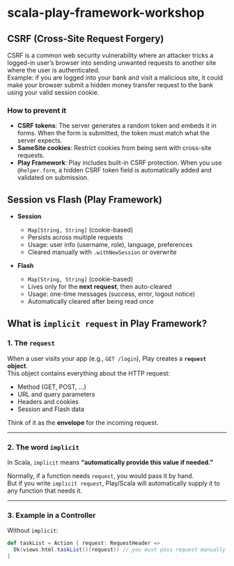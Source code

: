 # scala-play-framework-workshop

## CSRF (Cross-Site Request Forgery)

CSRF is a common web security vulnerability where an attacker tricks a logged-in user’s browser into sending unwanted requests to another site where the user is authenticated.  
Example: if you are logged into your bank and visit a malicious site, it could make your browser submit a hidden money transfer request to the bank using your valid session cookie.

### How to prevent it
- **CSRF tokens**: The server generates a random token and embeds it in forms. When the form is submitted, the token must match what the server expects.
- **SameSite cookies**: Restrict cookies from being sent with cross-site requests.
- **Play Framework**: Play includes built-in CSRF protection. When you use `@helper.form`, a hidden CSRF token field is automatically added and validated on submission.

## Session vs Flash (Play Framework)

- **Session**
  - `Map[String, String]` (cookie-based)
  - Persists across multiple requests
  - Usage: user info (username, role), language, preferences
  - Cleared manually with `.withNewSession` or overwrite

- **Flash**
  - `Map[String, String]` (cookie-based)
  - Lives only for the **next request**, then auto-cleared
  - Usage: one-time messages (success, error, logout notice)
  - Automatically cleared after being read once
 
## What is `implicit request` in Play Framework?

### 1. The `request`
When a user visits your app (e.g., `GET /login`), Play creates a **`request` object**.  
This object contains everything about the HTTP request:
- Method (GET, POST, …)
- URL and query parameters
- Headers and cookies
- Session and Flash data

Think of it as the **envelope** for the incoming request.

---

### 2. The word `implicit`
In Scala, `implicit` means **“automatically provide this value if needed.”**

Normally, if a function needs `request`, you would pass it by hand.  
But if you write `implicit request`, Play/Scala will automatically supply it to any function that needs it.

---

### 3. Example in a Controller
Without `implicit`:
```scala
def taskList = Action { request: RequestHeader =>
  Ok(views.html.taskList()(request)) // you must pass request manually
}



